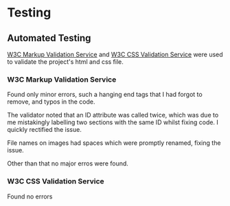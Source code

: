 # Testing 

## Automated Testing

[W3C Markup Validation Service](https://validator.w3.org/) and [W3C CSS Validation Service](https://jigsaw.w3.org/css-validator/) were used to validate the project's html and css file. 

### W3C Markup Validation Service

Found only minor errors, such a hanging end tags that I had forgot to remove, and typos in the code. 

The validator noted that an ID attribute was called twice, which was due to me mistakingly labelling two sections with the same ID whilst fixing code. I quickly rectified the issue.

File names on images had spaces which were promptly renamed, fixing the issue.

Other than that no major erros were found.


### W3C CSS Validation Service

Found no errors

